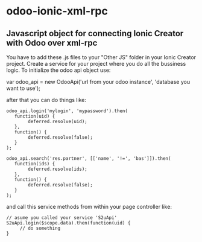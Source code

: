 # odoo-ionic-xml-rpc
## Javascript object for connecting Ionic Creator with Odoo over xml-rpc

You have to add these .js files to your "Other JS" folder in your Ionic Creator project. Create a service for your project where you do all the bussiness logic. To initialize the odoo api object use:

var odoo_api = new OdooApi('url from your odoo instance', 'database you want to use');

after that you can do things like:

```
odoo_api.login('mylogin', 'mypassword').then(
   function(uid) {
        deferred.resolve(uid);
   }, 
   function() {
        deferred.resolve(false);
   }
);
```

```
odoo_api.search('res.partner', [['name', '!=', 'bas']]).then(
   function(ids) {
        deferred.resolve(ids);
   }, 
   function() {
        deferred.resolve(false);
   }
);
```
and call this service methods from within your page controller like:

```
// asume you called your service 'S2uApi'
S2uApi.login($scope.data).then(function(uid) {
     // do something
}
```
